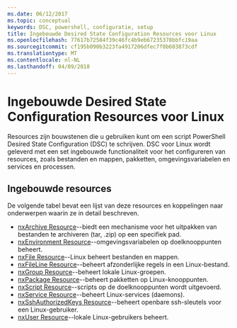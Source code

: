 ```yaml
---
ms.date: 06/12/2017
ms.topic: conceptual
keywords: DSC, powershell, configuratie, setup
title: Ingebouwde Desired State Configuration Resources voor Linux
ms.openlocfilehash: 77617b72584f39c46fc4b9eb67235378bbfc19aa
ms.sourcegitcommit: cf195b090b3223fa4917206dfec7f0b603873cdf
ms.translationtype: MT
ms.contentlocale: nl-NL
ms.lasthandoff: 04/09/2018
---
```

# <a name="built-in-desired-state-configuration-resources-for-linux"></a>Ingebouwde Desired State Configuration Resources voor Linux

Resources zijn bouwstenen die u gebruiken kunt om een script PowerShell Desired State Configuration (DSC) te schrijven. DSC voor Linux wordt geleverd met een set ingebouwde functionaliteit voor het configureren van resources, zoals bestanden en mappen, pakketten, omgevingsvariabelen en services en processen.

## <a name="built-in-resources"></a>Ingebouwde resources

De volgende tabel bevat een lijst van deze resources en koppelingen naar onderwerpen waarin ze in detail beschreven.

* [nxArchive Resource](lnxArchiveResource.md)--biedt een mechanisme voor het uitpakken van bestanden te archiveren (tar, .zip) op een specifiek pad.
* [nxEnvironment Resource](lnxEnvironmentResource.md)--omgevingsvariabelen op doelknooppunten beheert.
* [nxFile Resource](lnxFileResource.md)--Linux beheert bestanden en mappen.
* [nxFileLine Resource](lnxFileLineResource.md)--beheert afzonderlijke regels in een Linux-bestand.
* [nxGroup Resource](lnxGroupResource.md)--beheert lokale Linux-groepen.
* [nxPackage Resource](lnxPackageResource.md)--beheert pakketten op Linux-knooppunten.
* [nxScript Resource](lnxScriptResource.md)--scripts op de doelknooppunten wordt uitgevoerd.
* [nxService Resource](lnxServiceResource.md)--beheert Linux-services (daemons).
* [nxSshAuthorizedKeys Resource](lnxSshAuthorizedKeysResource.md)--beheert openbare ssh-sleutels voor een Linux-gebruiker.
* [nxUser Resource](lnxUserResource.md)--lokale Linux-gebruikers beheert.